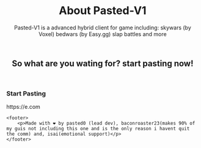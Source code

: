<!DOCTYPE html>
<html lang="en">
<head>
    <meta charset="UTF-8">
    <meta name="viewport" content="width=device-width, initial-scale=1.0">
    <title> Pasted-V1 </title>
    <link rel="stylesheet" href="styles.css">
</head>
<body>
    <header>
        <h1> About Pasted-V1 </h1>
        <p> Pasted-V1 is a advanced hybrid client for game including: skywars (by Voxel) bedwars (by Easy.gg) slap battles and more</p>
    </header>

<header>
<h2>So what are you wating for? start pasting now!</h2>
</header>
    <footer>
    <h3> Start Pasting </h3>
    <p> https://e.com <p>
    </footer>
    
    <footer>
        <p>Made with ❤️ by pasted0 (lead dev), baconroaster23(makes 90% of my guis not including this one and is the only reason i havent quit the comm) and, isai(emotional support)</p>
    </footer>
</body>
</html>
